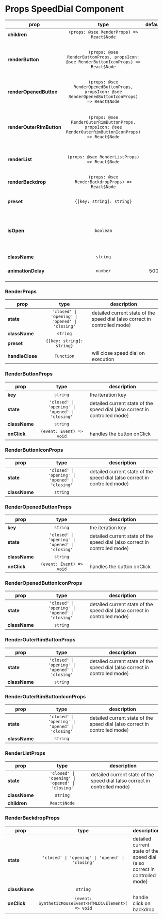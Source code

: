 # Props SpeedDial Component

prop|type|default|required|description
---- | :----: | :-------: | :--------: | -----------
**children** | `(props: @see RenderProps) => React$Node` |  | ✔ | render function
**renderButton** | `(props: @see RenderButtonProps, propsIcon: @see RenderButtonIconProps) => React$Node` |  | ✔ | render function for the `<Button />` visible in closed state (or always if no renderOpenedButton function is defined)
**renderOpenedButton** | `(props: @see RenderOpenedButtonProps, propsIcon: @see RenderOpenedButtonIconProps) => React$Node` |  |  | render function for the `<Button />` visible in opened state
**renderOuterRimButton** | `(props: @see RenderOuterRimButtonProps, propsIcon: @see RenderOuterRimButtonIconProps) => React$Node` |  |  | render function for the `<Button />` which is visible above the SpeedDial Button (@see renderButton) in closed state [demo](https://smollweide.github.io/material-ui-speed-dial/#/example-outer-rim-button)
**renderList** | `(props: @see RenderListProps) => React$Node` |  | ✔ | render function for wrapping the `<SpeedDialItem />`’s.
**renderBackdrop** | `(props: @see RenderBackdropProps) => React$Node` |  |  | render function for the `<SpeedDialBackdrop />` component.
**preset** | `{[key: string]: string}` |  |  | for some behaviours [presets](https://github.com/smollweide/material-ui-speed-dial/tree/master/src/presets) are defined.
**isOpen** | `boolean` |  |  | if this props is defined with an boolean the speed dial will work in controlled mode see [demo](https://smollweide.github.io/material-ui-speed-dial/#/example-controlled) and it’s source code for details.
**className** | `string` |  |  |
**animationDelay** | `number` | 500 |  | defines the animation speed in milliseconds


### RenderProps

prop|type|description
---- | :----: | -----------
**state** | `'closed' \| 'opening' \| 'opened' \| 'closing'` | detailed current state of the speed dial (also correct in controlled mode) |
**className** | `string` | |
**preset** | `{[key: string]: string}` |  |
**handleClose** | `Function` | will close speed dial on execution |

### RenderButtonProps

prop|type|description
---- | :----: | -----------
**key** | `string` | the iteration key |
**state** | `'closed' \| 'opening' \| 'opened' \| 'closing'` | detailed current state of the speed dial (also correct in controlled mode) |
**className** | `string` | |
**onClick** | `(event: Event) => void` | handles the button onClick |

### RenderButtonIconProps

prop|type|description
---- | :----: | -----------
**state** | `'closed' \| 'opening' \| 'opened' \| 'closing'` | detailed current state of the speed dial (also correct in controlled mode) |
**className** | `string` | |

### RenderOpenedButtonProps

prop|type|description
---- | :----: | -----------
**key** | `string` | the iteration key |
**state** | `'closed' \| 'opening' \| 'opened' \| 'closing'` | detailed current state of the speed dial (also correct in controlled mode) |
**className** | `string` | |
**onClick** | `(event: Event) => void` | handles the button onClick |

### RenderOpenedButtonIconProps

prop|type|description
---- | :----: | -----------
**state** | `'closed' \| 'opening' \| 'opened' \| 'closing'` | detailed current state of the speed dial (also correct in controlled mode) |
**className** | `string` | |

### RenderOuterRimButtonProps

prop|type|description
---- | :----: | -----------
**state** | `'closed' \| 'opening' \| 'opened' \| 'closing'` | detailed current state of the speed dial (also correct in controlled mode) |
**className** | `string` | |

### RenderOuterRimButtonIconProps

prop|type|description
---- | :----: | -----------
**state** | `'closed' \| 'opening' \| 'opened' \| 'closing'` | detailed current state of the speed dial (also correct in controlled mode) |
**className** | `string` | |

### RenderListProps

prop|type|description
---- | :----: | -----------
**state** | `'closed' \| 'opening' \| 'opened' \| 'closing'` | detailed current state of the speed dial (also correct in controlled mode) |
**className** | `string` | |
**children** | `React$Node` | |

### RenderBackdropProps

prop|type|description
---- | :----: | -----------
**state** | `'closed' \| 'opening' \| 'opened' \| 'closing'` | detailed current state of the speed dial (also correct in controlled mode) |
**className** | `string` | |
**onClick** | `(event: SyntheticMouseEvent<HTMLDivElement>) => void` | handle click on backdrop |
